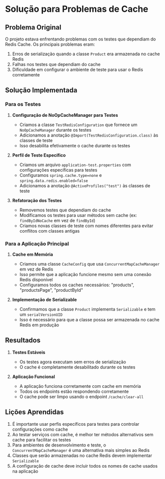 # Solução para Problemas de Cache

## Problema Original

O projeto estava enfrentando problemas com os testes que dependiam do Redis Cache. Os principais problemas eram:

1. Erros de serialização quando a classe `Product` era armazenada no cache Redis
2. Falhas nos testes que dependiam do cache
3. Dificuldade em configurar o ambiente de teste para usar o Redis corretamente

## Solução Implementada

### Para os Testes

1. **Configuração de NoOpCacheManager para Testes**
   - Criamos a classe `TestRedisConfiguration` que fornece um `NoOpCacheManager` durante os testes
   - Adicionamos a anotação `@Import(TestRedisConfiguration.class)` às classes de teste
   - Isso desabilita efetivamente o cache durante os testes

2. **Perfil de Teste Específico**
   - Criamos um arquivo `application-test.properties` com configurações específicas para testes
   - Configuramos `spring.cache.type=none` e `spring.data.redis.enabled=false`
   - Adicionamos a anotação `@ActiveProfiles("test")` às classes de teste

3. **Refatoração dos Testes**
   - Removemos testes que dependiam do cache
   - Modificamos os testes para usar métodos sem cache (ex: `findByIdNoCache` em vez de `findById`)
   - Criamos novas classes de teste com nomes diferentes para evitar conflitos com classes antigas

### Para a Aplicação Principal

1. **Cache em Memória**
   - Criamos uma classe `CacheConfig` que usa `ConcurrentMapCacheManager` em vez de Redis
   - Isso permite que a aplicação funcione mesmo sem uma conexão Redis disponível
   - Configuramos todos os caches necessários: "products", "productsPage", "productById"

2. **Implementação de Serializable**
   - Confirmamos que a classe `Product` implementa `Serializable` e tem um `serialVersionUID`
   - Isso é necessário para que a classe possa ser armazenada no cache Redis em produção

## Resultados

1. **Testes Estáveis**
   - Os testes agora executam sem erros de serialização
   - O cache é completamente desabilitado durante os testes

2. **Aplicação Funcional**
   - A aplicação funciona corretamente com cache em memória
   - Todos os endpoints estão respondendo corretamente
   - O cache pode ser limpo usando o endpoint `/cache/clear-all`

## Lições Aprendidas

1. É importante usar perfis específicos para testes para controlar configurações como cache
2. Ao testar serviços com cache, é melhor ter métodos alternativos sem cache para facilitar os testes
3. Para ambientes de desenvolvimento e teste, o `ConcurrentMapCacheManager` é uma alternativa mais simples ao Redis
4. Classes que serão armazenadas no cache Redis devem implementar `Serializable`
5. A configuração de cache deve incluir todos os nomes de cache usados na aplicação

